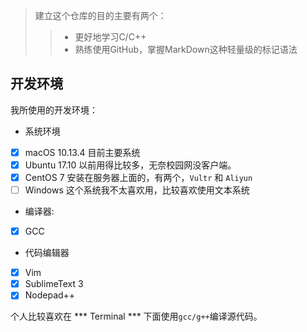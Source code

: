 > 建立这个仓库的目的主要有两个：
>>  - 更好地学习C/C++ 
>>  - 熟练使用GitHub，掌握MarkDown这种轻量级的标记语法

## 开发环境
我所使用的开发环境：
- 系统环境
- [x] macOS 10.13.4 目前主要系统
- [x] Ubuntu 17.10 以前用得比较多，无奈校园网没客户端。
- [x] CentOS 7 安装在服务器上面的，有两个，` Vultr ` 和 ` Aliyun `
- [ ] Windows 这个系统我不太喜欢用，比较喜欢使用文本系统

- 编译器:
- [x] GCC

- 代码编辑器
- [x] Vim
- [x] SublimeText 3
- [x] Nodepad++

个人比较喜欢在 *** Terminal *** 下面使用` gcc/g++ `编译源代码。
